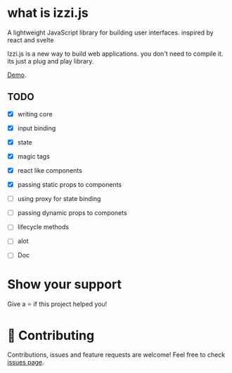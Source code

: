 # what is izzi.js
A lightweight JavaScript library for building user interfaces. inspired by react and svelte

Izzi.js is a new way to build web applications. you don't need to compile it. its just a plug and play library.

[Demo](https://alhacen.github.io/izzi.js-doc/).
## TODO
- [x] writing core
- [x] input binding
- [x] state
- [x] magic tags
- [x] react like components
- [x] passing static props to components

- [ ] using proxy for state binding
- [ ] passing dynamic props to componets
- [ ] lifecycle methods
- [ ] alot
- [ ] Doc 


# Show your support

Give a ⭐️ if this project helped you!

# 🤝 Contributing

Contributions, issues and feature requests are welcome! Feel free to check [issues page](https://github.com/alhacen/izzi.js/issues).
